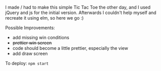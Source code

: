 I made / had to make this simple Tic Tac Toe the other day, and I used jQuery and js for the initial version. Afterwards I couldn't help myself and recreate it using elm, so here we go :)

Possible Improvements:
+ add missing win conditions
+ ~~prettier win screen~~
+ code should become a little prettier, especially the view
+ add draw screen

To deploy: `npm start`
